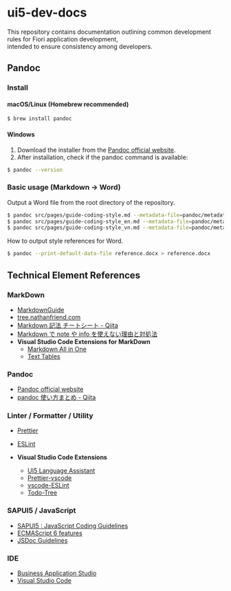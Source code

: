 # ui5-dev-docs

This repository contains documentation outlining common development rules for Fiori application development,  
intended to ensure consistency among developers.

## Pandoc

### Install

#### macOS/Linux (Homebrew recommended)

```sh
$ brew install pandoc
```

#### Windows

1. Download the installer from the [Pandoc official website](https://pandoc.org/installing.html).
2. After installation, check if the pandoc command is available:

```sh
$ pandoc --version
```

### Basic usage (Markdown → Word)

Output a Word file from the root directory of the repository.

```sh
$ pandoc src/pages/guide-coding-style.md --metadata-file=pandoc/metadata.yaml --resource-path=./src/pages/ --highlight-style=breezeDark --reference-doc=pandoc/reference.docx -o output/UI5_FreeStyle_開発共通ルール.docx
$ pandoc src/pages/guide-coding-style_en.md --metadata-file=pandoc/metadata.yaml --resource-path=./src/pages/ --highlight-style=breezeDark --reference-doc=pandoc/reference.docx -o output/UI5_FreeStyle_開発共通ルール_english.docx
$ pandoc src/pages/guide-coding-style_vn.md --metadata-file=pandoc/metadata.yaml --resource-path=./src/pages/ --highlight-style=breezeDark --reference-doc=pandoc/reference.docx -o output/UI5_FreeStyle_開発共通ルール_vietnamese.docx
```

How to output style references for Word.

```sh
$ pandoc --print-default-data-file reference.docx > reference.docx
```

## Technical Element References

### MarkDown

-   [MarkdownGuide](https://www.markdownguide.org/)
-   [tree.nathanfriend.com](https://tree.nathanfriend.com/)
-   [Markdown 記法 チートシート - Qiita](https://qiita.com/Qiita/items/c686397e4a0f4f11683d)
-   [Markdown で note や info を使えない理由と対処法](https://roboin.io/article/2024/01/20/note-info-not-work-in-markdown/)
-   **Visual Studio Code Extensions for MarkDown**
    -   [Markdown All in One](https://marketplace.visualstudio.com/items?itemName=yzhang.markdown-all-in-one)
    -   [Text Tables](https://marketplace.visualstudio.com/items?itemName=RomanPeshkov.vscode-text-tables)

### Pandoc

-   [Pandoc official website](https://pandoc.org/)
-   [pandoc 使い方まとめ - Qiita](https://qiita.com/kannkyo/items/01d653b08f7479cbd0d3)

### Linter / Formatter / Utility

-   [Prettier](https://prettier.io/)
-   [ESLint](https://eslint.org/)

-   **Visual Studio Code Extensions**
    -   [UI5 Language Assistant](https://marketplace.visualstudio.com/items?itemName=SAPOSS.vscode-ui5-language-assistant)
    -   [Prettier-vscode](https://marketplace.visualstudio.com/items?itemName=esbenp.prettier-vscode)
    -   [vscode-ESLint](https://marketplace.visualstudio.com/items?itemName=dbaeumer.vscode-eslint)
    -   [Todo-Tree](https://marketplace.visualstudio.com/items?itemName=Gruntfuggly.todo-tree)

### SAPUI5 / JavaScript

-   [SAPUI5 : JavaScript Coding Guidelines](https://help.sap.com/docs/UI_ADD-ON_FOR_SAP_NETWEAVER_20/b4b7cba328bc480d9b373c7da9335537/eded636b85584cd586b1fe231d2b5dac.html)
-   [ECMAScript 6 features](https://github.com/lukehoban/es6features)
-   [JSDoc Guidelines](https://github.com/SAP/openui5/blob/master/docs/guidelines/jsdoc.md)

### IDE

-   [Business Application Studio](https://www.sap.com/japan/products/technology-platform/business-application-studio.html)
-   [Visual Studio Code](https://code.visualstudio.com/)
